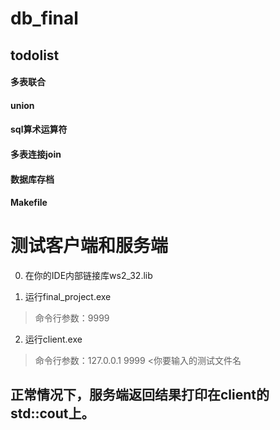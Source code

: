 # db_final
## todolist
#### 多表联合
#### union
#### sql算术运算符
#### 多表连接join
#### 数据库存档
#### Makefile

# 测试客户端和服务端
0. 在你的IDE内部链接库ws2_32.lib

1. 运行final_project.exe  
> 命令行参数：9999

2. 运行client.exe
> 命令行参数：127.0.0.1 9999 <你要输入的测试文件名

## 正常情况下，服务端返回结果打印在client的std::cout上。


